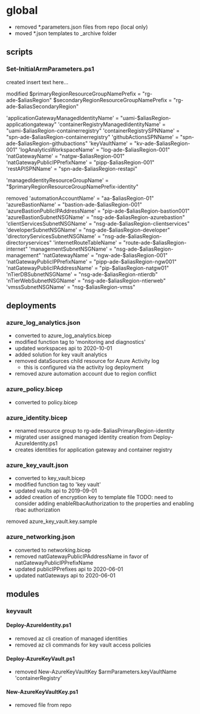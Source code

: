 # global

- removed \*.parameters.json files from repo (local only)
- moved \*.json templates to \_archive folder

## scripts

### Set-InitialArmParameters.ps1

created insert text here...

modified $primaryRegionResourceGroupNamePrefix = "rg-ade-$aliasRegion"
$secondaryRegionResourceGroupNamePrefix = "rg-ade-$aliasSecondaryRegion"

'applicationGatewayManagedIdentityName' =
"uami-$aliasRegion-applicationgateway"
'containerRegistryManagedIdentityName'              = "uami-$aliasRegion-containerregistry"
'containerRegistrySPNName' =
"spn-ade-$aliasRegion-containerregistry"
'githubActionsSPNName'                              = "spn-ade-$aliasRegion-githubactions"
'keyVaultName' =
"kv-ade-$aliasRegion-001"
'logAnalyticsWorkspaceName'                         = "log-ade-$aliasRegion-001"
'natGatewayName' =
"natgw-$aliasRegion-001"
'natGatewayPublicIPPrefixName'                      = "pipp-$aliasRegion-001"
'restAPISPNName' = "spn-ade-$aliasRegion-restapi"

'managedIdentityResourceGroupName' =
"$primaryRegionResourceGroupNamePrefix-identity"

removed 'automationAccountName' =
"aa-$aliasRegion-01"
'azureBastionName'                                  = "bastion-ade-$aliasRegion-001"
'azureBastionPublicIPAddressName' =
"pip-ade-$aliasRegion-bastion001"
'azureBastionSubnetNSGName'                         = "nsg-ade-$aliasRegion-azurebastion"
'clientServicesSubnetNSGName' =
"nsg-ade-$aliasRegion-clientservices"
'developerSubnetNSGName'                            = "nsg-ade-$aliasRegion-developer"
'directoryServicesSubnetNSGName' =
"nsg-ade-$aliasRegion-directoryservices"
'internetRouteTableName'                            = "route-ade-$aliasRegion-internet"
'managementSubnetNSGName' =
"nsg-ade-$aliasRegion-management"
'natGatewayName'                                    = "ngw-ade-$aliasRegion-001"
'natGatewayPublicIPPrefixName' =
"pipp-ade-$aliasRegion-ngw001"
'natGatewayPublicIPAddressName'                     = "pip-$aliasRegion-natgw01"
'nTierDBSubnetNSGName' =
"nsg-ade-$aliasRegion-ntierdb"
'nTierWebSubnetNSGName'                             = "nsg-ade-$aliasRegion-ntierweb"
'vmssSubnetNSGName' = "nsg-$aliasRegion-vmss"

## deployments

### azure_log_analytics.json

- converted to azure_log_analytics.bicep
- modified function tag to 'monitoring and diagnostics'
- updated workspaces api to 2020-10-01
- added solution for key vault analytics
- removed dataSources child resource for Azure Activity log
  - this is configured via the activity log deployment
- removed azure automation account due to region conflict

### azure_policy.bicep

- converted to policy.bicep

### azure_identity.bicep

- renamed resource group to rg-ade-$aliasPrimaryRegion-identity
- migrated user assigned managed identity creation from Deploy-AzureIdentity.ps1
- creates identities for application gateway and container registry

### azure_key_vault.json

- converted to key_vault.bicep
- modified function tag to 'key vault'
- updated vaults api to 2019-09-01
- added creation of encryption key to template file TODO: need to consider
  adding enableRbacAuthorization to the properties and enabling rbac
  authorization

removed azure_key_vault.key.sample

### azure_networking.json

- converted to networking.bicep
- removed natGatewayPublicIPAddressName in favor of natGatewayPublicIPPrefixName
- updated publicIPPrefixes api to 2020-06-01
- updated natGateways api to 2020-06-01

## modules

### keyvault

#### Deploy-AzureIdentity.ps1

- removed az cli creation of managed identities
- removed az cli commands for key vault access policies

#### Deploy-AzureKeyVault.ps1

- removed New-AzureKeyVaultKey $armParameters.keyVaultName 'containerRegistry'

#### New-AzureKeyVaultKey.ps1

- removed file from repo
